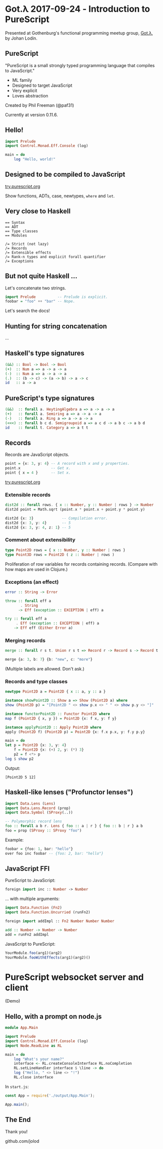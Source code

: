 # Got.λ 2017-09-24 - Introduction to PureScript

Presented at Gothenburg's functional programming meetup group, [Got.λ](https://www.meetup.com/got-lambda/), by Johan Lodin.

## PureScript

"PureScript is a small strongly typed programming language that compiles to JavaScript."

* ML family
* Designed to target JavaScript
* Very explicit
* Loves abstraction

Created by Phil Freeman (@paf31)

Currently at version 0.11.6.

## Hello!

```purescript
import Prelude
import Control.Monad.Eff.Console (log)

main = do
    log "Hello, world!"
```

## Designed to be compiled to JavaScript

[try.purescript.org](http://try.purescript.org)

Show functions, ADTs, case, newtypes, `where` and `let`.

## Very close to Haskell

```text
== Syntax
== ADT
== Type classes
== Modules
```

```text
/= Strict (not lazy)
/= Records
/= Extensible effects
/= Rank-n types and explicit forall quantifier
/= Exceptions
```

## But not quite Haskell ...

Let's concatenate two strings.

```purescript
import Prelude          -- Prelude is explicit.
foobar = "foo" ++ "bar" -- Nope.
```

Let's search the docs!

## Hunting for string concatenation

...

## Haskell's type signatures

```purescript
(&&) :: Bool -> Bool -> Bool
(+)  :: Num a => a -> a -> a
(-)  :: Num a => a -> a -> a
(.)  :: (b -> c) -> (a -> b) -> a -> c
id   :: a -> a
```

## PureScript's type signatures

```purescript
(&&)  :: forall a. HeytingAlgebra a => a -> a -> a
(+)   :: forall a. Semiring a => a -> a -> a
(-)   :: forall a. Ring a => a -> a -> a
(<<<) :: forall b c d. Semigroupoid a => a c d -> a b c -> a b d
id    :: forall t. Category a => a t t
```

## Records

Records are JavaScript objects.

```purescript
point = {x: 3, y: 4} -- A record with x and y properties.
point.x              -- Get x.
point { x = 4 }      -- Set x.
```

[try.purescript.org](http://try.purescript.org)

### Extensible records

```purescript
dist2d :: forall rows. { x :: Number, y :: Number | rows } -> Number
dist2d point = Math.sqrt (point.x * point.x + point.y * point.y)

dist2d {x: 3}             -- Compilation error.
dist2d {x: 3, y: 4}       -- 5
dist2d {x: 3, y: 4, z: 1} -- 5
```

### Comment about extensibility

```purescript
type Point2D rows = { x :: Number, y :: Number | rows }
type Point3D rows = Point2D ( z :: Number | rows )
```

Proliferation of row variables for records containing records. (Compare with how maps are used in Clojure.)

### Exceptions (an effect)

```purescript
error :: String -> Error

throw :: forall eff a
       . String
      -> Eff (exception :: EXCEPTION | eff) a

try :: forall eff a
     . Eff (exception :: EXCEPTION | eff) a
    -> Eff eff (Either Error a)
```

### Merging records

```purescript
merge :: forall r s t. Union r s t => Record r -> Record s -> Record t

merge {a: 3, b: 7} {b: "new", c: "more"}
```

(Multiple labels are allowed. Don't ask.)

### Records and type classes

```purescript
newtype Point2D a = Point2D { x :: a, y :: a }

instance showPoint2D :: Show a => Show (Point2D a) where
show (Point2D p) = "[Point2D " <> show p.x <> " " <> show p.y <> "]"

instance functorPoint2D :: Functor Point2D where
map f (Point2D { x, y }) = Point2D {x: f x, y: f y}

instance applyPoint2D :: Apply Point2D where
apply (Point2D f) (Point2D p) = Point2D {x: f.x p.x, y: f.y p.y}

main = do
let p = Point2D {x: 3, y: 4}
    f = Point2D {x: (+) 2, y: (*) 3}
    p2 = f <*> p
log $ show p2
```

Output:

    [Point2D 5 12]

## Haskell-like lenses ("Profunctor lenses")

```purescript
import Data.Lens (Lens)
import Data.Lens.Record (prop)
import Data.Symbol (SProxy(..))

-- Polymorphic record lens
foo :: forall a b r. Lens { foo :: a | r } { foo :: b | r } a b
foo = prop (SProxy :: SProxy "foo")
```

Example:

```purescript
foobar = {foo: 1, bar: "hello"}
over foo inc foobar -- {foo: 2, bar: "hello"}
```

## JavaScript FFI

PureScript to JavaScript:

```purescript
foreign import inc :: Number -> Number
```

... with multiple arguments:

```purescript
import Data.Function (Fn2)
import Data.Function.Uncurried (runFn2)

foreign import addImpl :: Fn2 Number Number Number

add :: Number -> Number -> Number
add = runFn2 addImpl
```

JavaScript to PureScript:

```javascript
YourModule.foo(arg1)(arg2)
YourModule.fooWithEffects(arg1)(arg2)()
```

# PureScript websocket server and client

(Demo)

## Hello, with a prompt on node.js

```purescript
module App.Main

import Prelude
import Control.Monad.Eff.Console (log)
import Node.ReadLine as RL

main = do
    log "What's your name?"
    interface <- RL.createConsoleInterface RL.noCompletion
    RL.setLineHandler interface $ \line -> do
    log ("Hello, " <> line <> "!")
    RL.close interface
```

In `start.js`:

```javascript
const App = require('./output/App.Main');

App.main();
```

## The End

Thank you!

github.com/jolod
